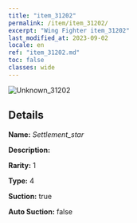 ```yaml
---
title: "item_31202"
permalink: /item/item_31202/
excerpt: "Wing Fighter item_31202"
last_modified_at: 2023-09-02
locale: en
ref: "item_31202.md"
toc: false
classes: wide
---
```



 ![Unknown_31202](/images/item/Settlement_star_p.png)



## Details

 **Name:** *Settlement_star* 

 **Description:** 

 **Rarity:** 1 

 **Type:** 4 

 **Suction:** true 

 **Auto Suction:** false 


